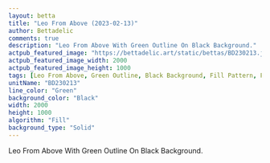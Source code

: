 ```yaml
---
layout: betta
title: "Leo From Above (2023-02-13)"
author: Bettadelic
comments: true
description: "Leo From Above With Green Outline On Black Background."
actpub_featured_image: "https://bettadelic.art/static/bettas/BD230213.jpg"
actpub_featured_image_width: 2000
actpub_featured_image_height: 1000
tags: [Leo From Above, Green Outline, Black Background, Fill Pattern, February 2023, Solid Background Pattern]
unitName: "BD230213"
line_color: "Green"
background_color: "Black"
width: 2000
height: 1000
algorithm: "Fill"
background_type: "Solid"
---
```


Leo From Above With Green Outline On Black Background.
